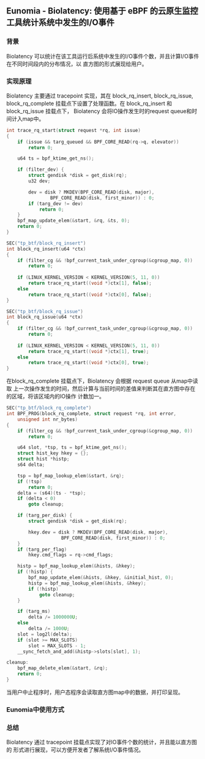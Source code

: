 ## Eunomia - Biolatency: 使用基于 eBPF 的云原生监控工具统计系统中发生的I/O事件

### 背景

Biolatency 可以统计在该工具运行后系统中发生的I/O事件个数，并且计算I/O事件在不同时间段内的分布情况，以
直方图的形式展现给用户。

### 实现原理

Biolatency 主要通过 tracepoint 实现，其在 block_rq_insert, block_rq_issue, 
block_rq_complete 挂载点下设置了处理函数。在 block_rq_insert 和 block_rq_issue 挂载点下，
Biolatency 会将IO操作发生时的request queue和时间计入map中。
```c
int trace_rq_start(struct request *rq, int issue)
{
	if (issue && targ_queued && BPF_CORE_READ(rq->q, elevator))
		return 0;

	u64 ts = bpf_ktime_get_ns();

	if (filter_dev) {
		struct gendisk *disk = get_disk(rq);
		u32 dev;

		dev = disk ? MKDEV(BPF_CORE_READ(disk, major),
				BPF_CORE_READ(disk, first_minor)) : 0;
		if (targ_dev != dev)
			return 0;
	}
	bpf_map_update_elem(&start, &rq, &ts, 0);
	return 0;
}

SEC("tp_btf/block_rq_insert")
int block_rq_insert(u64 *ctx)
{
	if (filter_cg && !bpf_current_task_under_cgroup(&cgroup_map, 0))
		return 0;
    
	if (LINUX_KERNEL_VERSION < KERNEL_VERSION(5, 11, 0))
		return trace_rq_start((void *)ctx[1], false);
	else
		return trace_rq_start((void *)ctx[0], false);
}

SEC("tp_btf/block_rq_issue")
int block_rq_issue(u64 *ctx)
{
	if (filter_cg && !bpf_current_task_under_cgroup(&cgroup_map, 0))
		return 0;
    
	if (LINUX_KERNEL_VERSION < KERNEL_VERSION(5, 11, 0))
		return trace_rq_start((void *)ctx[1], true);
	else
		return trace_rq_start((void *)ctx[0], true);
}

```
在block_rq_complete 挂载点下，Biolatency 会根据 request queue 从map中读取
上一次操作发生的时间，然后计算与当前时间的差值来判断其在直方图中存在的区域，将该区域内的IO操作
计数加一。
```c
SEC("tp_btf/block_rq_complete")
int BPF_PROG(block_rq_complete, struct request *rq, int error,
	unsigned int nr_bytes)
{
	if (filter_cg && !bpf_current_task_under_cgroup(&cgroup_map, 0))
		return 0;

	u64 slot, *tsp, ts = bpf_ktime_get_ns();
	struct hist_key hkey = {};
	struct hist *histp;
	s64 delta;

	tsp = bpf_map_lookup_elem(&start, &rq);
	if (!tsp)
		return 0;
	delta = (s64)(ts - *tsp);
	if (delta < 0)
		goto cleanup;

	if (targ_per_disk) {
		struct gendisk *disk = get_disk(rq);

		hkey.dev = disk ? MKDEV(BPF_CORE_READ(disk, major),
					BPF_CORE_READ(disk, first_minor)) : 0;
	}
	if (targ_per_flag)
		hkey.cmd_flags = rq->cmd_flags;

	histp = bpf_map_lookup_elem(&hists, &hkey);
	if (!histp) {
		bpf_map_update_elem(&hists, &hkey, &initial_hist, 0);
		histp = bpf_map_lookup_elem(&hists, &hkey);
		if (!histp)
			goto cleanup;
	}

	if (targ_ms)
		delta /= 1000000U;
	else
		delta /= 1000U;
	slot = log2l(delta);
	if (slot >= MAX_SLOTS)
		slot = MAX_SLOTS - 1;
	__sync_fetch_and_add(&histp->slots[slot], 1);

cleanup:
	bpf_map_delete_elem(&start, &rq);
	return 0;
}

```
当用户中止程序时，用户态程序会读取直方图map中的数据，并打印呈现。

### Eunomia中使用方式


### 总结
Biolatency 通过 tracepoint 挂载点实现了对IO事件个数的统计，并且能以直方图的
形式进行展现，可以方便开发者了解系统I/O事件情况。